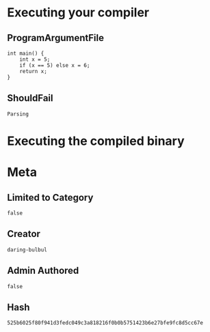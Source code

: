 # Executing your compiler

## ProgramArgumentFile

```
int main() {
    int x = 5;
    if (x == 5) else x = 6;
    return x;
}
```

## ShouldFail

```
Parsing
```

# Executing the compiled binary

# Meta

## Limited to Category

```
false
```

## Creator

```
daring-bulbul
```

## Admin Authored

```
false
```

## Hash

```
525b6025f80f941d3fedc049c3a818216f0b0b5751423b6e27bfe9fc8d5cc67e
```
